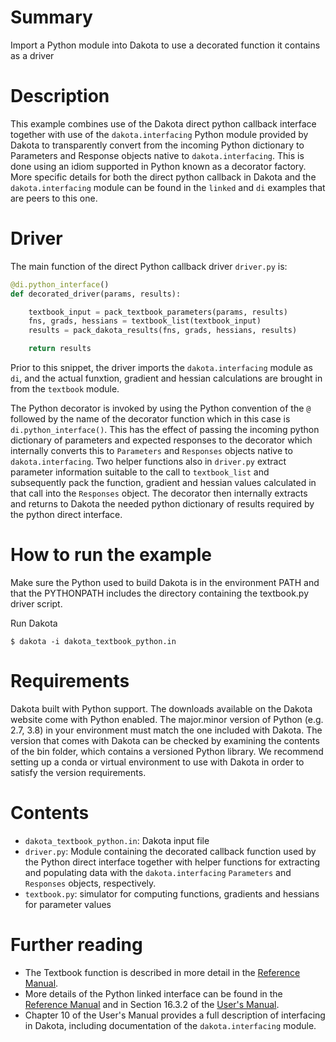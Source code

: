 # Summary

Import a Python module into Dakota to use a decorated function it contains as a driver

# Description

This example combines use of the Dakota direct python callback interface
together with use of the `dakota.interfacing` Python module provided by
Dakota to transparently convert from the incoming Python dictionary to
Parameters and Response objects native to `dakota.interfacing`.  This is
done using an idiom supported in Python known as a decorator factory.
More specific details for both the direct python callback in Dakota and
the `dakota.interfacing` module can be found in the `linked` and `di`
examples that are peers to this one.

# Driver

The main function of the direct Python callback driver `driver.py` is:

```python
@di.python_interface()
def decorated_driver(params, results):

    textbook_input = pack_textbook_parameters(params, results)
    fns, grads, hessians = textbook_list(textbook_input)
    results = pack_dakota_results(fns, grads, hessians, results)

    return results
```

Prior to this snippet, the driver imports the `dakota.interfacing` module
as `di`, and the actual funxtion, gradient and hessian calculations are
brought in from the `textbook` module.

The Python decorator is invoked by using the Python convention of the
`@` followed by the name of the decorator function which in this case is
`di.python_interface()`.  This has the effect of passing the incoming
python dictionary of parameters and expected responses to the decorator
which internally converts this to `Parameters` and `Responses` objects
native to `dakota.interfacing`.  Two helper functions also in `driver.py`
extract parameter information suitable to the call to `textbook_list`
and subsequently pack the function, gradient and hessian values calculated
in that call into the `Responses` object.  The decorator then internally
extracts and returns to Dakota the needed python dictionary of results
required by the python direct interface.


# How to run the example
 
 Make sure the Python used to build Dakota is in the environment PATH and
 that the PYTHONPATH includes the directory containing the textbook.py
 driver script.

Run Dakota

    $ dakota -i dakota_textbook_python.in
 
# Requirements

Dakota built with Python support. The downloads available on the Dakota website come with Python enabled.
The major.minor version of Python (e.g. 2.7, 3.8) in your environment must match the one included with Dakota.
The version that comes with Dakota can be checked by examining the contents of the bin folder, which contains a
versioned Python library. We recommend setting up a conda or virtual environment to use with Dakota in order to
satisfy the version requirements.

# Contents

* `dakota_textbook_python.in`: Dakota input file
* `driver.py`: Module containing the decorated callback function used by
   the Python direct interface together with helper functions for extracting
   and populating data with the `dakota.interfacing` `Parameters` and
  `Responses` objects, respectively.
* `textbook.py`: simulator for computing functions, gradients and hessians for
   parameter values

# Further reading

* The Textbook function is described in more detail in the 
  [Reference Manual](https://dakota.sandia.gov//sites/default/files/docs/latest_release/html-ref/textbook.html).
* More details of the Python linked interface can be found in the [Reference
  Manual](https://dakota.sandia.gov//sites/default/files/docs/latest_release/html-ref/interface-analysis_drivers-python.html)
  and in Section 16.3.2 of the [User's Manual](https://dakota.sandia.gov/content/manuals).
* Chapter 10 of the User's Manual provides a full description of interfacing in Dakota, including documentation 
  of the `dakota.interfacing` module.
